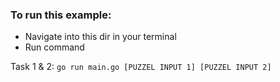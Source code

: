 ### To run this example:

* Navigate into this dir in your terminal
* Run command

Task 1 & 2:
`
go run main.go [PUZZEL INPUT 1] [PUZZEL INPUT 2]
`
